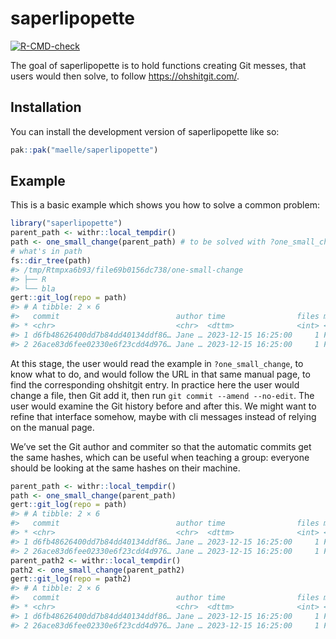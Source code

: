 
<!-- README.md is generated from README.Rmd. Please edit that file -->

# saperlipopette

<!-- badges: start -->

[![R-CMD-check](https://github.com/maelle/saperlipopette/actions/workflows/R-CMD-check.yaml/badge.svg)](https://github.com/maelle/saperlipopette/actions/workflows/R-CMD-check.yaml)
<!-- badges: end -->

The goal of saperlipopette is to hold functions creating Git messes,
that users would then solve, to follow <https://ohshitgit.com/>.

## Installation

You can install the development version of saperlipopette like so:

``` r
pak::pak("maelle/saperlipopette")
```

## Example

This is a basic example which shows you how to solve a common problem:

``` r
library("saperlipopette")
parent_path <- withr::local_tempdir()
path <- one_small_change(parent_path) # to be solved with ?one_small_change
# what's in path
fs::dir_tree(path)
#> /tmp/Rtmpxa6b93/file69b0156dc738/one-small-change
#> ├── R
#> └── bla
gert::git_log(repo = path)
#> # A tibble: 2 × 6
#>   commit                          author time                files merge message
#> * <chr>                           <chr>  <dttm>              <int> <lgl> <chr>  
#> 1 d6fb48626400dd7b84dd40134ddf86… Jane … 2023-12-15 16:25:00     1 FALSE "feat:…
#> 2 26ace83d6fee02330e6f23cdd4d976… Jane … 2023-12-15 16:25:00     1 FALSE "First…
```

At this stage, the user would read the example in `?one_small_change`,
to know what to do, and would follow the URL in that same manual page,
to find the corresponding ohshitgit entry. In practice here the user
would change a file, then Git add it, then run
`git commit --amend --no-edit`. The user would examine the Git history
before and after this. We might want to refine that interface somehow,
maybe with cli messages instead of relying on the manual page.

We’ve set the Git author and commiter so that the automatic commits get
the same hashes, which can be useful when teaching a group: everyone
should be looking at the same hashes on their machine.

``` r
parent_path <- withr::local_tempdir()
path <- one_small_change(parent_path)
gert::git_log(repo = path)
#> # A tibble: 2 × 6
#>   commit                          author time                files merge message
#> * <chr>                           <chr>  <dttm>              <int> <lgl> <chr>  
#> 1 d6fb48626400dd7b84dd40134ddf86… Jane … 2023-12-15 16:25:00     1 FALSE "feat:…
#> 2 26ace83d6fee02330e6f23cdd4d976… Jane … 2023-12-15 16:25:00     1 FALSE "First…
parent_path2 <- withr::local_tempdir()
path2 <- one_small_change(parent_path2)
gert::git_log(repo = path2)
#> # A tibble: 2 × 6
#>   commit                          author time                files merge message
#> * <chr>                           <chr>  <dttm>              <int> <lgl> <chr>  
#> 1 d6fb48626400dd7b84dd40134ddf86… Jane … 2023-12-15 16:25:00     1 FALSE "feat:…
#> 2 26ace83d6fee02330e6f23cdd4d976… Jane … 2023-12-15 16:25:00     1 FALSE "First…
```

